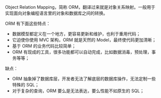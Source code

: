 Object Relation Mapping，简称 ORM，翻译过来就是对象关系映射。一般用于实现面向对象编程语言里的对象和数据库之间的转换。

ORM 有下面这些特点：

- 数据模型都定义在一个地方，更容易更新和维护，也利于重用代码；
- 它迫使你使用 MVC 架构，ORM 就是天然的 Model，最终使代码更加清晰；
- 基于 ORM 的业务代码比较简单；
- ORM 有现成的工具，很多功能都可以自动完成，比如数据消毒，预处理，事务等等；

缺点：

- ORM 抽象掉了数据库层，开发者无法了解底层的数据库操作，无法定制一些特殊的 SQL；
- 对于复杂的查询，ORM 要么是无法表达，要么性能不如原生的 SQL；
